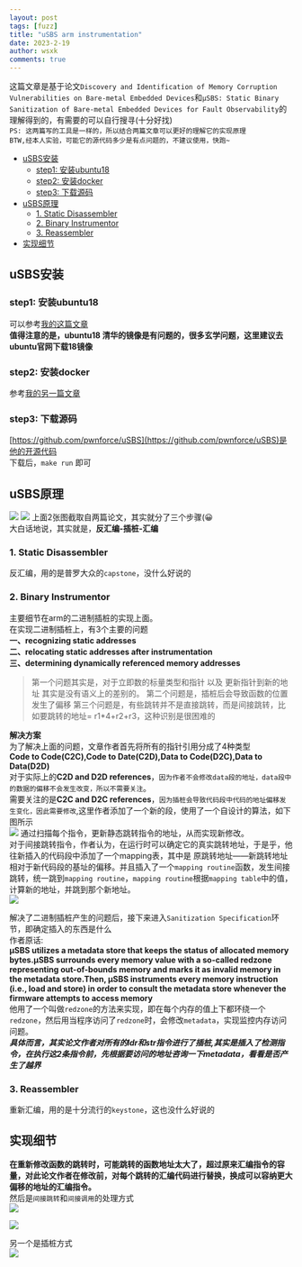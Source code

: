```yaml
---
layout: post
tags: [fuzz]
title: "uSBS arm instrumentation"
date: 2023-2-19
author: wsxk
comments: true
---
```


这篇文章是基于论文`Discovery and Identification of Memory Corruption Vulnerabilities on Bare-metal Embedded Devices`和`µSBS: Static Binary Sanitization of Bare-metal Embedded Devices for Fault Observability`的理解得到的，有需要的可以自行搜寻(十分好找)<br>
`PS: 这两篇写的工具是一样的，所以结合两篇文章可以更好的理解它的实现原理`<br>
`BTW,经本人实验，可能它的源代码多少是有点问题的，不建议使用，快跑~`<br>

- [uSBS安装](#usbs安装)
  - [step1: 安装ubuntu18](#step1-安装ubuntu18)
  - [step2: 安装docker](#step2-安装docker)
  - [step3: 下载源码](#step3-下载源码)
- [uSBS原理](#usbs原理)
  - [1. Static Disassembler](#1-static-disassembler)
  - [2. Binary Instrumentor](#2-binary-instrumentor)
  - [3. Reassembler](#3-reassembler)
- [实现细节](#实现细节)


## uSBS安装<br>
### step1: 安装ubuntu18<br>
可以参考[我的这篇文章](https://wsxk.github.io/ubuntu_%E5%AE%89%E8%A3%85%E5%B8%B8%E8%A7%84%E6%93%8D%E4%BD%9C/)<br>
**值得注意的是，ubuntu18 清华的镜像是有问题的，很多玄学问题，这里建议去ubuntu官网下载18镜像**<br>

### step2: 安装docker<br>
参考[我的另一篇文章](https://wsxk.github.io/docker_install/)<br>

### step3: 下载源码<br>
[https://github.com/pwnforce/uSBS](https://github.com/pwnforce/uSBS)是他的开源代码<br>
下载后，`make run` 即可<br>

## uSBS原理<br>
![](https://raw.githubusercontent.com/wsxk/wsxk_pictures/main/2023-2-18-reverse/20230219191615.png)
![](https://raw.githubusercontent.com/wsxk/wsxk_pictures/main/2023-2-18-reverse/20230219191508.png)
上面2张图截取自两篇论文，其实就分了三个步骤(😀<br>
大白话地说，其实就是，**反汇编-插桩-汇编**<br>

### 1. Static Disassembler<br>
反汇编，用的是普罗大众的`capstone`，没什么好说的<br>

### 2. Binary Instrumentor<br>
主要细节在arm的二进制插桩的实现上面。<br>
在实现二进制插桩上，有3个主要的问题<br>
**一、recognizing static addresses**<br>
**二、relocating static addresses after instrumentation**<br>
**三、determining dynamically referenced memory addresses**<br>

> 第一个问题其实是，对于立即数的标量类型和指针 以及 更新指针到新的地址 其实是没有语义上的差别的。
> 第二个问题是，插桩后会导致函数的位置发生了偏移
> 第三个问题是，有些跳转并不是直接跳转，而是间接跳转，比如要跳转的地址= r1*4+r2+r3，这种识别是很困难的

**解决方案**<br>
为了解决上面的问题，文章作者首先将所有的指针引用分成了4种类型<br>
**Code to Code(C2C),Code to Date(C2D),Data to Code(D2C),Data to Data(D2D)**<br>
对于实际上的**C2D and D2D references**，`因为作者不会修改data段的地址，data段中的数据的偏移不会发生改变，所以不需要关注`。<br>
需要关注的是**C2C and D2C references**，`因为插桩会导致代码段中代码的地址偏移发生变化，因此需要修改`,这里作者添加了一个新的段，使用了一个自设计的算法，如下图所示<br>
![](https://raw.githubusercontent.com/wsxk/wsxk_pictures/main/2023-2-18-reverse/20230220150807.png)
通过扫描每个指令，更新静态跳转指令的地址，从而实现新修改。<br>
对于间接跳转指令，作者认为，在运行时可以确定它的真实跳转地址，于是乎，他往新插入的代码段中添加了一个mapping表，其中是 原跳转地址——新跳转地址相对于新代码段的基址的偏移。并且插入了一个`mapping routine`函数，发生间接跳转，统一跳到`mapping routine`，`mapping routine`根据`mapping table`中的值，计算新的地址，并跳到那个新地址。<br>
![](https://raw.githubusercontent.com/wsxk/wsxk_pictures/main/2023-2-18-reverse/20230220151811.png)

解决了二进制插桩产生的问题后，接下来进入`Sanitization Specification`环节，即确定插入的东西是什么<br>
作者原话:<br>
**µSBS utilizes a metadata store that keeps the status of allocated memory bytes.µSBS surrounds every memory value with a so-called redzone representing out-of-bounds memory and marks it as invalid memory in the metadata store.Then, µSBS instruments every memory instruction (i.e., load and store) in order to consult the metadata store whenever the firmware attempts to access memory**
<br>
他用了一个叫做`redzone`的方法来实现，即在每个内存的值上下都环绕一个`redzone`，然后用当程序访问了`redzone`时，会修改`metadata`，实现监控内存访问问题。<br>
***具体而言，其实论文作者对所有的ldr和str指令进行了插桩,其实是插入了检测指令，在执行这2条指令前，先根据要访问的地址咨询一下metadata，看看是否产生了越界***<br>

### 3. Reassembler<br>
重新汇编，用的是十分流行的`keystone`，这也没什么好说的<br>

## 实现细节<br>
**在重新修改函数的跳转时，可能跳转的函数地址太大了，超过原来汇编指令的容量，对此论文作者在修改前，对每个跳转的汇编代码进行替换，换成可以容纳更大偏移的地址的汇编指令。**<br>
然后是`间接跳转`和`间接调用`的处理方式<br>
![](https://raw.githubusercontent.com/wsxk/wsxk_pictures/main/2023-2-18-reverse/%E5%B1%8F%E5%B9%95%E6%88%AA%E5%9B%BE_20230220_192629.png)

![](https://raw.githubusercontent.com/wsxk/wsxk_pictures/main/2023-2-18-reverse/%E5%B1%8F%E5%B9%95%E6%88%AA%E5%9B%BE_20230220_192633.png)

另一个是插桩方式<br>
![](https://raw.githubusercontent.com/wsxk/wsxk_pictures/main/2023-2-18-reverse/20230220193424.png)
